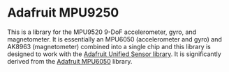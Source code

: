 # Adafruit MPU9250

This is a library for the MPU9520 9-DoF accelerometer, gyro, and magnetometer.
It is essentially an MPU6050 (accelerometer and gyro) and AK8963
(magnetometer) combined into a single chip and this library is designed to work
with the [Adafruit Unified Sensor library](https://github.com/adafruit/Adafruit_Sensor).
It is significantly derived from the
[Adafruit MPU6050](https://github.com/adafruit/Adafruit_MPU6050) library.
